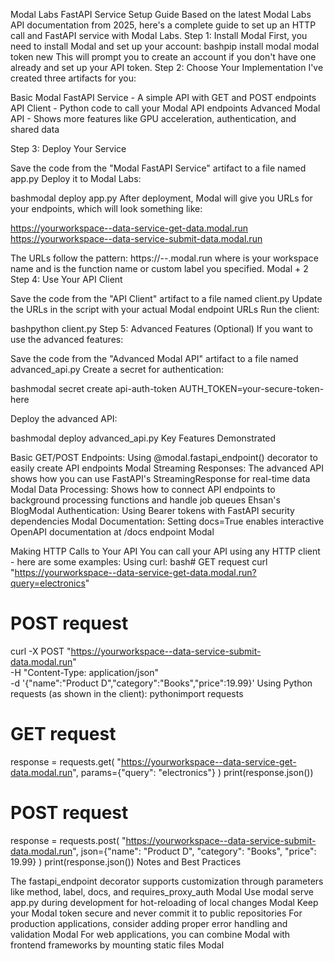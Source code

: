 Modal Labs FastAPI Service Setup Guide
Based on the latest Modal Labs API documentation from 2025, here's a complete guide to set up an HTTP call and FastAPI service with Modal Labs.
Step 1: Install Modal
First, you need to install Modal and set up your account:
bashpip install modal
modal token new
This will prompt you to create an account if you don't have one already and set up your API token.
Step 2: Choose Your Implementation
I've created three artifacts for you:

Basic Modal FastAPI Service - A simple API with GET and POST endpoints
API Client - Python code to call your Modal API endpoints
Advanced Modal API - Shows more features like GPU acceleration, authentication, and shared data

Step 3: Deploy Your Service

Save the code from the "Modal FastAPI Service" artifact to a file named app.py
Deploy it to Modal Labs:

bashmodal deploy app.py
After deployment, Modal will give you URLs for your endpoints, which will look something like:

https://yourworkspace--data-service-get-data.modal.run
https://yourworkspace--data-service-submit-data.modal.run

The URLs follow the pattern: https://<source>--<label>.modal.run where <source> is your workspace name and <label> is the function name or custom label you specified. Modal + 2
Step 4: Use Your API Client

Save the code from the "API Client" artifact to a file named client.py
Update the URLs in the script with your actual Modal endpoint URLs
Run the client:

bashpython client.py
Step 5: Advanced Features (Optional)
If you want to use the advanced features:

Save the code from the "Advanced Modal API" artifact to a file named advanced_api.py
Create a secret for authentication:

bashmodal secret create api-auth-token AUTH_TOKEN=your-secure-token-here

Deploy the advanced API:

bashmodal deploy advanced_api.py
Key Features Demonstrated

Basic GET/POST Endpoints: Using @modal.fastapi_endpoint() decorator to easily create API endpoints Modal
Streaming Responses: The advanced API shows how you can use FastAPI's StreamingResponse for real-time data Modal
Data Processing: Shows how to connect API endpoints to background processing functions and handle job queues Ehsan's BlogModal
Authentication: Using Bearer tokens with FastAPI security dependencies Modal
Documentation: Setting docs=True enables interactive OpenAPI documentation at /docs endpoint Modal

Making HTTP Calls to Your API
You can call your API using any HTTP client - here are some examples:
Using curl:
bash# GET request
curl "https://yourworkspace--data-service-get-data.modal.run?query=electronics"

# POST request
curl -X POST "https://yourworkspace--data-service-submit-data.modal.run" \
     -H "Content-Type: application/json" \
     -d '{"name":"Product D","category":"Books","price":19.99}'
Using Python requests (as shown in the client):
pythonimport requests

# GET request
response = requests.get(
    "https://yourworkspace--data-service-get-data.modal.run",
    params={"query": "electronics"}
)
print(response.json())

# POST request
response = requests.post(
    "https://yourworkspace--data-service-submit-data.modal.run",
    json={"name": "Product D", "category": "Books", "price": 19.99}
)
print(response.json())
Notes and Best Practices

The fastapi_endpoint decorator supports customization through parameters like method, label, docs, and requires_proxy_auth Modal
Use modal serve app.py during development for hot-reloading of local changes Modal
Keep your Modal token secure and never commit it to public repositories
For production applications, consider adding proper error handling and validation Modal
For web applications, you can combine Modal with frontend frameworks by mounting static files Modal